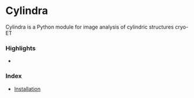 # Cylindra

Cylindra is a Python module for image analysis of cylindric structures cryo-ET

### Highlights

-

### Index

- [Installation](installation.md)
